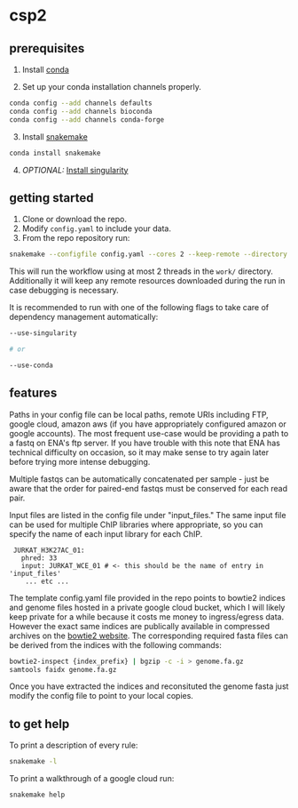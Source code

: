 # csp2

## prerequisites

1. Install [conda](https://docs.conda.io/projects/conda/en/latest/user-guide/install/)

2. Set up your conda installation channels properly.

```bash
conda config --add channels defaults
conda config --add channels bioconda
conda config --add channels conda-forge
```

3. Install [snakemake](https://snakemake.readthedocs.io/en/stable/)

```bash
conda install snakemake
```

4. *OPTIONAL:* [Install singularity](https://sylabs.io/singularity/)

## getting started

1. Clone or download the repo.
2. Modify `config.yaml` to include your data.
3. From the repo repository run:
```bash
snakemake --configfile config.yaml --cores 2 --keep-remote --directory work/
```
This will run the workflow using at most 2 threads in the `work/` directory.
Additionally it will keep any remote resources downloaded during the run in case
debugging is necessary.

It is recommended to run with one of the following flags to take care of dependency
management automatically:
```bash
--use-singularity

# or

--use-conda

```

## features

Paths in your config file can be local paths, remote URIs including FTP,
google cloud, amazon aws (if you have appropriately configured amazon or google
accounts). The most frequent use-case would be providing a path to a fastq
on ENA's ftp server. If you have trouble with this note that ENA has technical
difficulty on occasion, so it may make sense to try again later before trying
more intense debugging.

Multiple fastqs can be automatically concatenated per sample - just be aware that
the order for paired-end fastqs must be conserved for each read pair.

Input files are listed in the config file under "input_files." The same input
file can be used for multiple ChIP libraries where appropriate, so you can specify
the name of each input library for each ChIP.

```
 JURKAT_H3K27AC_01:
   phred: 33
   input: JURKAT_WCE_01 # <- this should be the name of entry in 'input_files'
    ... etc ...
```

The template config.yaml file provided in the repo points to bowtie2 indices
and genome files hosted in a private google cloud bucket, which I will likely keep
private for a while because it costs me money to ingress/egress data.
However the exact same indices are publically available in compressed archives on the
[bowtie2 website](http://bowtie-bio.sourceforge.net/bowtie2/index.shtml).
The corresponding required fasta files can be derived from the indices with the following
commands:

```bash
bowtie2-inspect {index_prefix} | bgzip -c -i > genome.fa.gz
samtools faidx genome.fa.gz
```

Once you have extracted the indices and reconsituted the genome fasta just modify
the config file to point to your local copies.


## to get help

To print a description of every rule:

```bash
snakemake -l
```

To print a walkthrough of a google cloud run:

```bash
snakemake help
```
